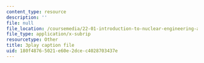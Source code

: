 ```yaml
---
content_type: resource
description: ''
file: null
file_location: /coursemedia/22-01-introduction-to-nuclear-engineering-and-ionizing-radiation-fall-2016/180f48765021e60e2dcec4028703437e_G8LHGY3i01Q.srt
file_type: application/x-subrip
resourcetype: Other
title: 3play caption file
uid: 180f4876-5021-e60e-2dce-c4028703437e
---
```

